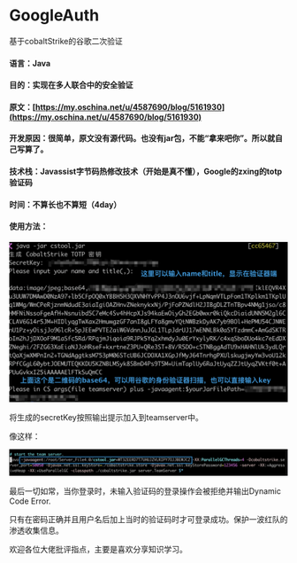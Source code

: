 # GoogleAuth

基于cobaltStrike的谷歌二次验证

#### 语言：Java

#### 目的：实现在多人联合中的安全验证

#### 原文：[https://my.oschina.net/u/4587690/blog/5161930](https://my.oschina.net/u/4587690/blog/5161930)

#### 开发原因：很简单，原文没有源代码。也没有jar包，不能“拿来吧你”。所以就自己写算了。

#### 技术栈：Javassist字节码热修改技术（开始是真不懂），Google的zxing的totp验证码

#### 时间：不算长也不算短（4day）

#### 使用方法：

![](image/image.png)

将生成的secretKey按照输出提示加入到teamserver中。

像这样：

![](image/image_1.png)

最后一切如常，当你登录时，未输入验证码的登录操作会被拒绝并输出Dynamic Code Error.

只有在密码正确并且用户名后加上当时的验证码时才可登录成功。保护一波红队的渗透收集信息。

欢迎各位大佬批评指点，主要是喜欢分享知识学习。

